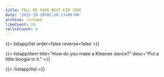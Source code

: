 ```yaml
---
title: TELL ME YOUR BEST KID JOKE
date: '2015-10-20T01:20:13+00:00'
archive: listapp
likeCount: 19
relistCount: 4
---
```


{{< listapp/list order=false reverse=false >}}

   {{< listapp/item title="How do you make a Kleenex dance?"
      desc="Put a little boogie in it." >}}

{{< /listapp/list >}}
